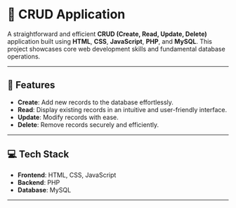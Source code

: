 # 📝 CRUD Application

A straightforward and efficient **CRUD (Create, Read, Update, Delete)** application built using **HTML**, **CSS**, **JavaScript**, **PHP**, and **MySQL**. This project showcases core web development skills and fundamental database operations.

---

## 🌟 Features

- **Create**: Add new records to the database effortlessly.
- **Read**: Display existing records in an intuitive and user-friendly interface.
- **Update**: Modify records with ease.
- **Delete**: Remove records securely and efficiently.

---

## 💻 Tech Stack

- **Frontend**: HTML, CSS, JavaScript
- **Backend**: PHP
- **Database**: MySQL

---
